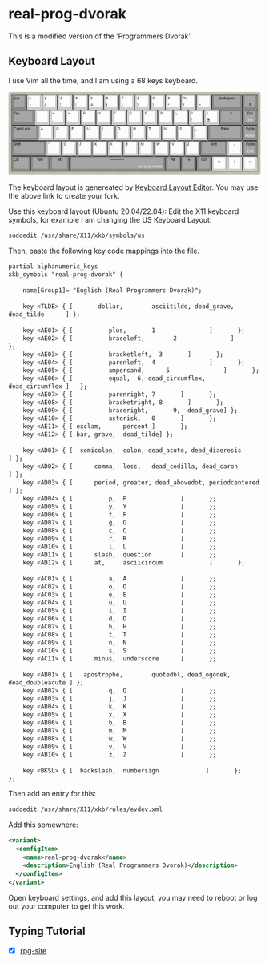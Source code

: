 # real-prog-dvorak

This is a modified version of the 'Programmers Dvorak'.

## Keyboard Layout

I use Vim all the time, and I am using a 68 keys keyboard.

![real-prog-dvorak](app/public/real-prog-dvorak.png)

The keyboard layout is genereated by
[Keyboard Layout Editor](http://www.keyboard-layout-editor.com/#/gists/dbb92bdd7c9b13380194a4e436c2265f).
You may use the above link to create your fork.

Use this keyboard layout (Ubuntu 20.04/22.04):
Edit the X11 keyboard symbols, for example I am changing the US Keyboard Layout:

```bash
sudoedit /usr/share/X11/xkb/symbols/us
```

Then, paste the following key code mappings into the file.

```
partial alphanumeric_keys
xkb_symbols "real-prog-dvorak" {

    name[Group1]= "English (Real Programmers Dvorak)";

    key <TLDE> { [       dollar,        asciitilde, dead_grave, dead_tilde      ] };

    key <AE01> { [          plus,       1               ]       };
    key <AE02> { [          braceleft,        2               ]       };
    key <AE03> { [          bracketleft,  3       ]       };
    key <AE04> { [          parenleft,  4               ]       };
    key <AE05> { [          ampersand,      5               ]       };
    key <AE06> { [          equal,  6, dead_circumflex, dead_circumflex ]   };
    key <AE07> { [          parenright, 7       ]       };
    key <AE08> { [          bracketright, 8       ]       };
    key <AE09> { [          braceright,       9,  dead_grave] };
    key <AE10> { [          asterisk,   0       ]       };
    key <AE11> { [ exclam,      percent ]       };
    key <AE12> { [ bar, grave,  dead_tilde] };

    key <AD01> { [  semicolon,  colon, dead_acute, dead_diaeresis       ] };
    key <AD02> { [      comma,  less,   dead_cedilla, dead_caron        ] };
    key <AD03> { [      period, greater, dead_abovedot, periodcentered  ] };
    key <AD04> { [          p,  P               ]       };
    key <AD05> { [          y,  Y               ]       };
    key <AD06> { [          f,  F               ]       };
    key <AD07> { [          g,  G               ]       };
    key <AD08> { [          c,  C               ]       };
    key <AD09> { [          r,  R               ]       };
    key <AD10> { [          l,  L               ]       };
    key <AD11> { [      slash,  question        ]       };
    key <AD12> { [      at,     asciicircum             ]       };

    key <AC01> { [          a,  A               ]       };
    key <AC02> { [          o,  O               ]       };
    key <AC03> { [          e,  E               ]       };
    key <AC04> { [          u,  U               ]       };
    key <AC05> { [          i,  I               ]       };
    key <AC06> { [          d,  D               ]       };
    key <AC07> { [          h,  H               ]       };
    key <AC08> { [          t,  T               ]       };
    key <AC09> { [          n,  N               ]       };
    key <AC10> { [          s,  S               ]       };
    key <AC11> { [      minus,  underscore      ]       };

    key <AB01> { [   apostrophe,        quotedbl, dead_ogonek, dead_doubleacute ] };
    key <AB02> { [          q,  Q               ]       };
    key <AB03> { [          j,  J               ]       };
    key <AB04> { [          k,  K               ]       };
    key <AB05> { [          x,  X               ]       };
    key <AB06> { [          b,  B               ]       };
    key <AB07> { [          m,  M               ]       };
    key <AB08> { [          w,  W               ]       };
    key <AB09> { [          v,  V               ]       };
    key <AB10> { [          z,  Z               ]       };

    key <BKSL> { [  backslash,  numbersign             ]       };
};
```

Then add an entry for this:

```bash
sudoedit /usr/share/X11/xkb/rules/evdev.xml
```

Add this somewhere:
```xml
<variant>
  <configItem>
    <name>real-prog-dvorak</name>
    <description>English (Real Programmers Dvorak)</description>
  </configItem>
</variant>
```

Open keyboard settings, and add this layout, you may need to reboot or log out
your computer to get this work.

## Typing Tutorial

- [x] [rpg-site](https://pseudocc.github.io/real-prog-dvorak/)
